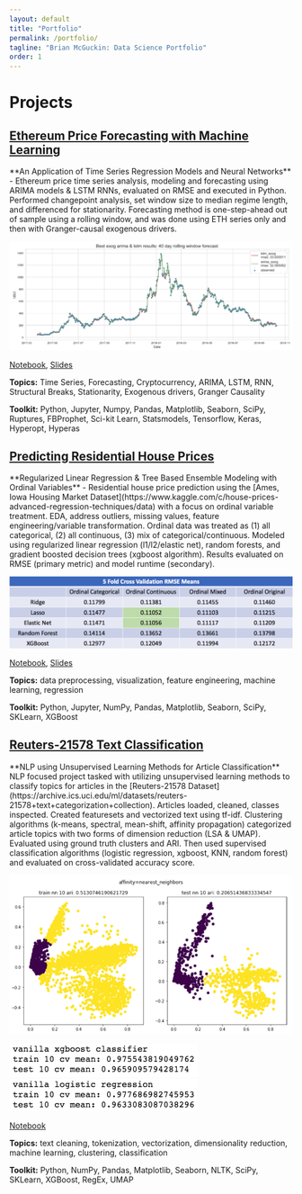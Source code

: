 ```yaml
---
layout: default
title: "Portfolio"
permalink: /portfolio/
tagline: "Brian McGuckin: Data Science Portfolio"
order: 1
---
```

<h1>Projects</h1>
<h2 id="eth_timeseries">
  <a href="https://github.com/brianmcguckin/thinkful_final_capstone">
    Ethereum Price Forecasting with Machine Learning
  </a>
</h2>
**An Application of Time Series Regression Models and Neural Networks**
- Ethereum price time series analysis, modeling and forecasting using ARIMA models & LSTM RNNs, evaluated on RMSE and executed in Python. Performed changepoint analysis, set window size to median regime length, and differenced for stationarity. Forecasting method is one-step-ahead out of sample using a rolling window, and was done using ETH series only and then with Granger-causal exogenous drivers.

![exog_results](https://raw.githubusercontent.com/brianmcguckin/brianmcguckin.github.io/master/images/exog_results.png 'exog_results')

[Notebook](https://nbviewer.jupyter.org/github/brianmcguckin/thinkful_final_capstone/blob/master/ethereum_price_forecasting_with_machine_learning.ipynb),
[Slides](https://github.com/brianmcguckin/thinkful_final_capstone/blob/master/ethereum_price_forecasting_with_machine_learning.pdf)

**Topics:** Time Series, Forecasting, Cryptocurrency, ARIMA, LSTM, RNN, Structural Breaks, Stationarity, Exogenous drivers, Granger Causality

**Toolkit:** Python, Jupyter, Numpy, Pandas, Matplotlib, Seaborn, SciPy, Ruptures, FBProphet, Sci-kit Learn, Statsmodels, Tensorflow, Keras, Hyperopt, Hyperas

<h2 id="predicing_house_prices">
  <a href="https://github.com/brianmcguckin/thinkful_unit_03_capstone">
    Predicting Residential House Prices
  </a>
</h2>
**Regularized Linear Regression & Tree Based Ensemble Modeling with Ordinal Variables**
- Residential house price prediction using the [Ames, Iowa Housing Market Dataset](https://www.kaggle.com/c/house-prices-advanced-regression-techniques/data) with a focus on ordinal variable treatment. EDA, address outliers, missing values, feature engineering/variable transformation. Ordinal data was treated as (1) all categorical, (2) all continuous, (3) mix of categorical/continuous. Modeled using regularized linear regression (l1/l2/elastic net), random forests, and gradient boosted decision trees (xgboost algorithm). Results evaluated on RMSE (primary metric) and model runtime (secondary).

![results table](https://raw.githubusercontent.com/brianmcguckin/brianmcguckin.github.io/master/images/house_price_results.png 'results table')

[Notebook](https://nbviewer.jupyter.org/github/brianmcguckin/thinkful_unit_03_capstone/blob/master/unit_03_capstone_final_notebook.ipynb), [Slides](https://github.com/brianmcguckin/thinkful_unit_03_capstone/blob/master/slides_housing_price_capstone.pdf)

**Topics:** data preprocessing, visualization, feature engineering, machine learning, regression

**Toolkit:** Python, Jupyter, NumPy, Pandas, Matplotlib, Seaborn, SciPy, SKLearn, XGBoost

<h2 id="reuters_text_classification">
  <a href="https://github.com/brianmcguckin/thinkful_unit_04_capstone">
    Reuters-21578 Text Classification
  </a>
</h2>
**NLP using Unsupervised Learning Methods for Article Classification**
NLP focused project tasked with utilizing unsupervised learning methods to classify topics for articles in the [Reuters-21578 Dataset](https://archive.ics.uci.edu/ml/datasets/reuters-21578+text+categorization+collection). Articles loaded, cleaned, classes inspected. Created featuresets and vectorized text using tf-idf. Clustering algorithms (k-means, spectral, mean-shift, affinity propagation) categorized article topics with two forms of dimension reduction (LSA & UMAP). Evaluated using ground truth clusters and ARI. Then used supervised classification algorithms (logistic regression, xgboost, KNN, random forest) and evaluated on cross-validated accuracy score.

![nn_clusters](https://raw.githubusercontent.com/brianmcguckin/brianmcguckin.github.io/master/images/nn_clusters.png 'spectral clustering nearest neighbors')

![xgb results](https://raw.githubusercontent.com/brianmcguckin/brianmcguckin.github.io/master/images/nlp_xgb.png 'xgboost results')
![lr results](https://raw.githubusercontent.com/brianmcguckin/brianmcguckin.github.io/master/images/nlp_logregr.png 'logregr results')

[Notebook](https://nbviewer.jupyter.org/github/brianmcguckin/thinkful_unit_04_capstone/blob/master/04_capstone_unsupervised_learning_final.ipynb)

**Topics:** text cleaning, tokenization, vectorization, dimensionality reduction, machine learning, clustering, classification

**Toolkit:** Python, NumPy, Pandas, Matplotlib, Seaborn, NLTK, SciPy, SKLearn, XGBoost, RegEx, UMAP
